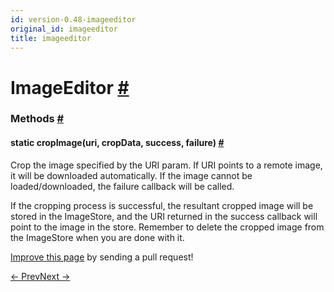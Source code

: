 ```yaml
---
id: version-0.48-imageeditor
original_id: imageeditor
title: imageeditor
---
```

<a id="content"></a><h1><a class="anchor" name="imageeditor"></a>ImageEditor <a class="hash-link" href="docs/imageeditor.html#imageeditor">#</a></h1><div><div></div><span><h3><a class="anchor" name="methods"></a>Methods <a class="hash-link" href="docs/imageeditor.html#methods">#</a></h3><div class="props"><div class="prop"><h4 class="methodTitle"><a class="anchor" name="cropimage"></a><span class="methodType">static </span>cropImage<span class="methodType">(uri, cropData, success, failure)</span> <a class="hash-link" href="docs/imageeditor.html#cropimage">#</a></h4><div><p>Crop the image specified by the URI param. If URI points to a remote
image, it will be downloaded automatically. If the image cannot be
loaded/downloaded, the failure callback will be called.</p><p>If the cropping process is successful, the resultant cropped image
will be stored in the ImageStore, and the URI returned in the success
callback will point to the image in the store. Remember to delete the
cropped image from the ImageStore when you are done with it.</p></div></div></div></span></div><p class="edit-page-block"><a target="_blank" href="https://github.com/facebook/react-native/blob/master/Libraries/Image/ImageEditor.js">Improve this page</a> by sending a pull request!</p><div class="docs-prevnext"><a class="docs-prev" href="docs/geolocation.html#content">← Prev</a><a class="docs-next" href="docs/imagepickerios.html#content">Next →</a></div>